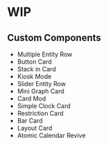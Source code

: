 # WIP

## Custom Components
- Multiple Entity Row
- Button Card
- Stack in Card
- Kiosk Mode
- Slider Entity Row
- Mini Graph Card
- Card Mod
- Simple Clock Card
- Restriction Card
- Bar Card
- Layout Card
- Atomic Calendar Revive

